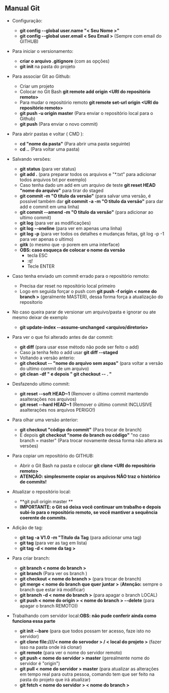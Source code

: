 ## Manual Git

* Configuração:
   * **git config --global user.name "< Seu Nome >"**
   * **git config --global user.email < Seu Email >** (Sempre com email do GITHUB)

* Para iniciar o versionamento:
    * **criar o arquivo .gitignore** (com as opções)
    * **git init** na pasta do projeto

* Para associar Git ao Github:
    * Criar um projeto 
    * Colocar no Git Bash **git remote add origin <URI do repositório remoto>** 
    * Para mudar o repositório remoto **git remote set-url origin <URI do repositório remoto>**
    * **git push -u origin master** (Para enviar o repositório local para o Github)
    * **git push** (Para enviar o novo commit)

* Para abrir pastas e voltar ( CMD ):
    * **cd "nome da pasta"** (Para abrir uma pasta seguinte)
    * **cd ..** (Para voltar uma pasta)

* Salvando versões:
    * **git status** (para ver status)
    * **git add .** (para preparar todos os arquivos e "*.txt" para adicionar todos arquivos txt por exemplo)
    * Caso tenha dado um add em um arquivo de teste **git reset HEAD "nome do arquivo"** para tirar do staged
    * **git commit -m "O titulo da versão"** (para salvar uma versão, é possível também dar **git commit -a -m "O titulo da versão"** para dar add e commit em uma linha)
    * **git commit --amend -m "O titulo da versão"** (para adicionar ao ultimo commit)
    * **git log** (para ver as modificações)
    * **git log --oneline** (para ver em apenas uma linha)
    * **git log -p** (para ver todos os detalhes e mudanças feitas, git log -p -1 para ver apenas o ultimo)
    * **gitk** (o mesmo que -p porem em uma interface)
    * **OBS: caso esqueça de colocar o nome da versão** 
      * tecla ESC
      * :q!
      * Tecle ENTER
      
* Caso tenha enviado um commit errado para o repositório remoto:
  * Precisa dar reset no repositório local primeiro 
  * Logo em seguida forçar o push com **git push -f origin < nome do branch >** (geralmente MASTER), dessa forma força a atualização do repositorio

* No caso queira parar de versionar um arquivo/pasta e ignorar ou ate mesmo deixar de exemplo 
  * **git update-index --assume-unchanged <arquivo/diretorio>**

* Para ver o que foi alterado antes de dar commit:
    * **git diff** (para usar esse método não pode ser feito o add)
    * Caso ja tenha feito o add usar **git diff --staged**
    * Voltando a versão anterio:
    * **git checkout -- "nome do arquivo sem aspas"** (para voltar a versão do ultimo commit de um arquivo)
    * **git clean -df " e depois " git checkout -- . "**

* Desfazendo ultimo commit:
    * **git reset --soft HEAD~1** (Remover o último commit mantendo asalterações nos arquivos)
    * **git reset --hard HEAD~1** (Remover o último commit INCLUSIVE asalterações nos arquivos PERIGO!)

* Para olhar uma versão anterior:
    * **git checkout "código do commit"** (Para trocar de branch)
    *  E depois **git checkout "nome do branch ou código"** "no caso branch = master" (Para trocar novamente dessa forma não altera as versões)

* Para copiar um repositório do GITHUB:
    * Abrir o Git Bash na pasta e colocar **git clone <URI do repositório remoto>**
    * **ATENÇÃO: simplesmente copiar os arquivos NÃO traz o histórico de commits!**

* Atualizar o repositório local:
    * **git pull origin master **
    * **IMPORTANTE: o Git só deixa você continuar um trabalho e depois subi-lo para o repositório remoto, se você mantiver a sequência coerente de commits.**

* Adição de tag:
    * **git tag -a V1.0 -m "Titulo da Tag** (para adicionar uma tag)
    * **git tag** (para ver as tag em lista)
    * **git tag -d < nome da tag >**

* Para criar branch: 
    * **git branch < nome do branch >**
    * **git branch** (Para ver os branch )
    * **git checkout < nome do branch >** (para trocar de branch)
    * **git merge < nome do branch que quer juntar >** (**Atenção:** sempre o branch que estar irá modificar)
    * **git branch -d < nome do branch >** (para apagar o branch LOCAL)
    * **git push < nome do origin > < nome do branch > --delete** (para apagar o branch REMOTO))

* Trabalhando com servidor local:**OBS: não pude conferir ainda como funciona essa parte**
    * **git init --bare** (para que todos possam ter acesso, faze isto no servidor)
    * **git clone file:////< nome do servodor > / < local do projeto >** (fazer isso na pasta onde irá clonar)
    * **git remote** (para ver o nome do servidor remoto)
    * **git push < nome do servidor > master** (gerealmente nome do servidor é "origin")
    * **git pull < nome do servidor > master** (para atualizar as alterações em tempo real para outra pessoa, comando tem que ser feito na pasta do projeto que irá atualizar)
    * **git fetch < nome do servidor > < nome do branch >** 


